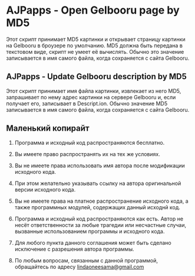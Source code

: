 # AJPapps - Open Gelbooru page by MD5

Этот скрипт принимает MD5 картинки и открывает страницу картинки на Gelbooru в броузере по умолчанию. MD5 должна быть передана в текстовом виде, скрипт не умеет её вычислять. Обычно это значение записывается в имя самого файла, когда сохраняется с сайта Gelbooru.

## AJPapps - Update Gelbooru description by MD5

Этот скрипт принимает имя файла картинки, извлекает из него MD5, запрашивает по нему адрес картинки на сервере Gelbooru и, если получает его, записывает в Descript.ion. Обычно значение MD5 записывается в имя самого файла, когда сохраняется с сайта Gelbooru.

## Маленький копирайт

1. Программа и исходный код распространяются бесплатно.

2. Вы имеете право распространять их на тех же условиях.

3. Вы не имеете права использовать имя автора после модификации исходного кода.

4. При этом желательно указывать ссылку на автора оригинальной версии исходного кода.

5. Вы не имеете права на платное распространение исходного кода, а также программных модулей, содержащих данный исходнй код.

6. Программа и исходный код распространяются как есть. Автор не несёт ответственности за любые трагедии или несчастные случаи, вызванные использованием программы и исходного кода.

7. Для любого пункта данного соглашения может быть сделано исключение с разрешения автора программы.

8. По любым вопросам, связанным с данной программой, обращайтесь по адресу lindaoneesama@gmail.com